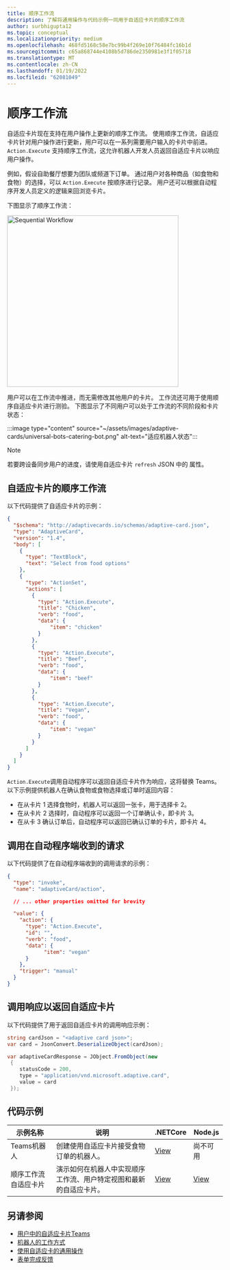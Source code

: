 ```yaml
---
title: 顺序工作流
description: 了解将通用操作与代码示例一同用于自适应卡片的顺序工作流
author: surbhigupta12
ms.topic: conceptual
ms.localizationpriority: medium
ms.openlocfilehash: 468fd5168c58e7bc99b4f269e10f76484fc16b1d
ms.sourcegitcommit: c65a868744e4108b5d786de2350981e3f1f05718
ms.translationtype: MT
ms.contentlocale: zh-CN
ms.lasthandoff: 01/19/2022
ms.locfileid: "62081049"
---
```

# <a name="sequential-workflows"></a>顺序工作流

自适应卡片现在支持在用户操作上更新的顺序工作流。 使用顺序工作流，自适应卡片针对用户操作进行更新，用户可以在一系列需要用户输入的卡片中前进。 `Action.Execute` 支持顺序工作流，这允许机器人开发人员返回自适应卡片以响应用户操作。

例如，假设自助餐厅想要为团队或频道下订单。 通过用户对各种商品（如食物和食物）的选择，可以 `Action.Execute` 按顺序进行记录。 用户还可以根据自动程序开发人员定义的逻辑来回浏览卡片。 <br/>

下图显示了顺序工作流：

<img src="~/assets/images/bots/sequentialWorkflow.gif" alt="Sequential Workflow" width="400"/>

用户可以在工作流中推进，而无需修改其他用户的卡片。 工作流还可用于使用顺序自适应卡片进行测验。 下图显示了不同用户可以处于工作流的不同阶段和卡片状态：

:::image type="content" source="~/assets/images/adaptive-cards/universal-bots-catering-bot.png" alt-text="适应机器人状态":::

> [!NOTE]
> 若要跨设备同步用户的进度，请使用自适应卡片 `refresh` JSON 中的 属性。

## <a name="sequential-workflow-for-adaptive-cards"></a>自适应卡片的顺序工作流

以下代码提供了自适应卡片的示例：

```JSON
{
  "$schema": "http://adaptivecards.io/schemas/adaptive-card.json",
  "type": "AdaptiveCard",
  "version": "1.4",
  "body": [
    {
      "type": "TextBlock",
      "text": "Select from food options"
    },
    { 
      "type": "ActionSet",
      "actions": [
        {
          "type": "Action.Execute",
          "title": "Chicken",
          "verb": "food",
          "data": {
              "item": "chicken"
          }
        },
        {
          "type": "Action.Execute",
          "title": "Beef",
          "verb": "food",
          "data": {
              "item": "beef"
          }
        },
        {
          "type": "Action.Execute",
          "title": "Vegan",
          "verb": "food",
          "data": {
              "item": "vegan"
          }
        }
      ]
    }
  ]
}
```

`Action.Execute`调用自动程序可以返回自适应卡片作为响应，这将替换 Teams。
以下示例提供机器人在确认食物或食物选择或订单时返回内容：

* 在从卡片 1 选择食物时，机器人可以返回一张卡，用于选择卡 2。
* 在从卡片 2 选择时，自动程序可以返回一个订单确认卡，即卡片 3。
* 在从卡 3 确认订单后，自动程序可以返回已确认订单的卡片，即卡片 4。

## <a name="invoke-request-received-on-bot-side"></a>调用在自动程序端收到的请求

以下代码提供了在自动程序端收到的调用请求的示例：

```JSON
{ 
  "type": "invoke",
  "name": "adaptiveCard/action",

  // ... other properties omitted for brevity

  "value": { 
    "action": { 
      "type": "Action.Execute", 
      "id": "", 
      "verb": "food",
      "data": { 
            "item": "vegan"
      } 
    },
    "trigger": "manual" 
  }
}
```

## <a name="invoke-response-to-return-adaptive-cards"></a>调用响应以返回自适应卡片

以下代码提供了用于返回自适应卡片的调用响应示例：

```C#
string cardJson = "<adaptive card json>";
var card = JsonConvert.DeserializeObject(cardJson);

var adaptiveCardResponse = JObject.FromObject(new
 {
    statusCode = 200,
    type = "application/vnd.microsoft.adaptive.card",
    value = card
 });
```

## <a name="code-samples"></a>代码示例

|示例名称 | 说明 | .NETCore | Node.js |
|----------------|-----------------|--------------|--------------|
| Teams机器人 | 创建使用自适应卡片接受食物订单的机器人。 |[View](https://github.com/OfficeDev/Microsoft-Teams-Samples/tree/main/samples/bot-teams-catering/csharp)| 尚不可用 |
| 顺序工作流自适应卡片 | 演示如何在机器人中实现顺序工作流、用户特定视图和最新的自适应卡片。 | [View](https://github.com/OfficeDev/Microsoft-Teams-Samples/tree/main/samples/bot-sequential-flow-adaptive-cards/csharp) | [View](https://github.com/OfficeDev/Microsoft-Teams-Samples/tree/main/samples/bot-sequential-flow-adaptive-cards/nodejs) |


## <a name="see-also"></a>另请参阅

* [用户中的自适应卡片Teams](~/task-modules-and-cards/cards/cards-actions.md#adaptive-cards-actions)
* [机器人的工作方式](/azure/bot-service/bot-builder-basics?view=azure-bot-service-4.0&preserve-view=true)
* [使用自适应卡的通用操作](Work-with-universal-actions-for-adaptive-cards.md)
* [表单完成反馈](~/bots/how-to/conversations/conversation-messages.md#form-completion-feedback)